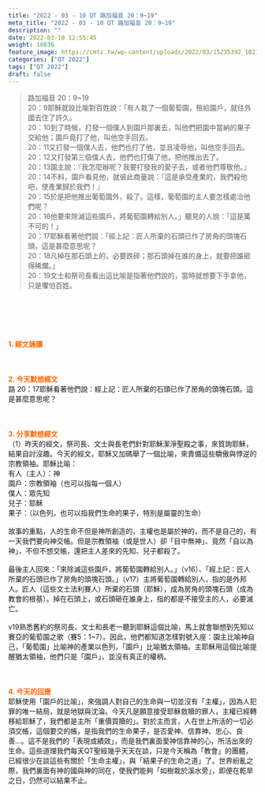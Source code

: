 ```yaml
---
title: "2022 - 03 - 10 QT 路加福音 20：9~19"
meta_title: "2022 - 03 - 10 QT 路加福音 20：9~19"
description: ""
date: 2022-03-10 12:55:45
weight: 10836
feature_image: https://cmtc.tw/wp-content/uploads/2022/03/15235392_10211799862337740_180693556567566654_o-1.webp
categories: ["QT 2022"]
tags: ["QT 2022"]
draft: false
---
```


<blockquote>路加福音 20：9~19<br />
20：9耶穌就設比喻對百姓說：「有人栽了一個葡萄園，租給園戶，就往外國去住了許久。<br />
20：10到了時候，打發一個僕人到園戶那裏去，叫他們把園中當納的果子交給他；園戶竟打了他，叫他空手回去。<br />
20：11又打發一個僕人去，他們也打了他，並且凌辱他，叫他空手回去。<br />
20：12又打發第三個僕人去，他們也打傷了他，把他推出去了。<br />
20：13園主說：『我怎麼辦呢？我要打發我的愛子去，或者他們尊敬他。』<br />
20：14不料，園戶看見他，就彼此商量說：『這是承受產業的，我們殺他吧，使產業歸於我們！』<br />
20：15於是把他推出葡萄園外，殺了。這樣，葡萄園的主人要怎樣處治他們呢？<br />
20：16他要來除滅這些園戶，將葡萄園轉給別人。」聽見的人說：「這是萬不可的！」<br />
20：17耶穌看著他們說：「經上記：匠人所棄的石頭已作了房角的頭塊石頭。這是甚麼意思呢？<br />
20：18凡掉在那石頭上的，必要跌碎；那石頭掉在誰的身上，就要把誰砸得稀爛。」<br />
20：19文士和祭司長看出這比喻是指著他們說的，當時就想要下手拿他，只是懼怕百姓。</blockquote><br />
&nbsp;<br />
<br />
&nbsp;<br />
<br />
<span style="color: #ff6600;"><strong>1. </strong><strong>經文誦讀</strong></span><br />
<br />
<span style="color: #ff6600;"><strong> </strong></span><br />
<br />
<span style="color: #ff6600;"><strong>2. 今天默想</strong><strong>經文<br />
</strong></span>路 20：17耶穌看著他們說：經上記：匠人所棄的石頭已作了房角的頭塊石頭。這是甚麼意思呢？<br />
<br />
&nbsp;<br />
<br />
<span style="color: #ff6600;"><strong>3. 分享默想經文<br />
</strong></span>（1）昨天的經文，祭司長、文士與長老們針對耶穌潔淨聖殿之事，來質詢耶穌，結果自討沒趣。今天的經文，耶穌又加碼舉了一個比喻，來責備這些驕傲與悖逆的宗教領袖。耶穌比喻：<br />
有人（主人）：神<br />
園戶：宗教領袖（也可以指每一個人）<br />
僕人：眾先知<br />
兒子：耶穌<br />
果子：（以色列，也可以指我們生命的果子，特別是屬靈的生命）<br />
<br />
故事的重點，人的生命不但是神所創造的，主權也是屬於神的，而不是自己的，有一天我們要向神交帳。但是宗教領袖（或是世人）卻「目中無神」、竟然「自以為神」，不但不想交帳，還把主人差來的先知、兒子都殺了。<br />
<br />
最後主人回來：「來除滅這些園戶，將葡萄園轉給別人。」（v16）、「經上記：匠人所棄的石頭已作了房角的頭塊石頭。」（v17）主將葡萄園轉給別人，指的是外邦人。匠人（這些文士法利賽人）所棄的石頭（耶穌），成為房角的頭塊石頭（成為教會的根基）。掉在石頭上，或石頭砸在誰身上，指的都是不接受主的人，必要滅亡。<br />
<br />
v19熟悉舊約的祭司長、文士和長老一聽到耶穌這個比喻，馬上就會聯想到先知以賽亞的葡萄園之歌（賽5：1~7）。因此，他們都知道怎樣對號入座：園主比喻神自己，「葡萄園」比喻神的產業以色列，「園戶」比喻猶太領袖。主耶穌用這個比喻提醒猶太領袖，他們只是「園戶」，並沒有真正的權柄。<br />
<br />
&nbsp;<br />
<br />
<span style="color: #ff6600;"><strong>4. 今天的回應<br />
</strong></span>耶穌使用「園戶的比喻」，來強調人對自己的生命與一切並沒有「主權」，因為人犯罪的唯一結局，就是地獄與沈淪。今天凡是願意接受耶穌救贖的罪人，主權已經轉移給耶穌了，我們都是主所「重價買贖的」。對於主而言，人在世上所活的一切必須交帳，這個要交的帳，是指我們的生命果子，是否愛神、信靠神、忠心、良善…。這不是我們的「表現或績效」，而是我們裏面愛神信靠神的心，所活出來的生命。這些道理我們每天QT聖經幾乎天天在談，只是今天稱為「教會」的團體，已經很少在談這些有關於「生命主權」，與「結果子的生命之道」了。世界紛亂之際，我們裏面有神的國與神的同在，使我們能夠「如樹栽於溪水旁」，即便在乾旱之日，仍然可以結果不止。
        